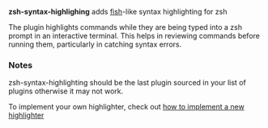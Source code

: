 
**zsh-syntax-highlighing** adds [fish](https://fishshell.com/)-like syntax highlighting for zsh


The plugin highlights commands while they are being typed into a zsh prompt in an interactive terminal.   This helps in reviewing commands before running them, particularly in catching syntax errors.



### Notes

zsh-syntax-highlighting should be the last plugin sourced in your list of plugins otherwise it may not work.


To implement your own highlighter, check out [how to implement a new highlighter](https://github.com/zsh-users/zsh-syntax-highlighting/blob/master/docs/highlighters.md)

